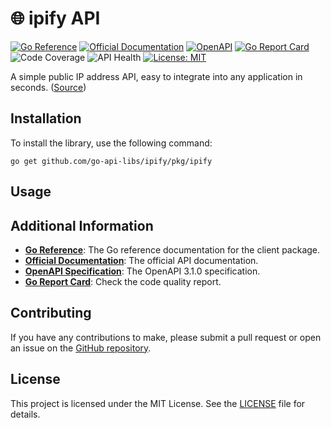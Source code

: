 # 🌐 ipify API
[![Go Reference](https://pkg.go.dev/badge/github.com/go-api-libs/ipify.svg)](https://pkg.go.dev/github.com/go-api-libs/ipify/pkg/ipify)
[![Official Documentation](https://img.shields.io/badge/docs-API-blue)](https://www.ipify.org/)
[![OpenAPI](https://img.shields.io/badge/OpenAPI-3.1-blue)](/api/openapi.json)
[![Go Report Card](https://goreportcard.com/badge/github.com/go-api-libs/ipify)](https://goreportcard.com/report/github.com/go-api-libs/ipify)
![Code Coverage](https://img.shields.io/badge/coverage-0%25-red)
![API Health](https://img.shields.io/badge/API_health-95%25-brightgreen)
[![License: MIT](https://img.shields.io/badge/License-MIT-yellow.svg)](./LICENSE)

A simple public IP address API, easy to integrate into any application in seconds. ([Source](https://freepublicapis.com/ipify-api))

## Installation

To install the library, use the following command:

```shell
go get github.com/go-api-libs/ipify/pkg/ipify
```

## Usage

## Additional Information

- [**Go Reference**](https://pkg.go.dev/github.com/go-api-libs/ipify/pkg/ipify): The Go reference documentation for the client package.
- [**Official Documentation**](https://www.ipify.org/): The official API documentation.
- [**OpenAPI Specification**](./api/openapi.json): The OpenAPI 3.1.0 specification.
- [**Go Report Card**](https://goreportcard.com/report/github.com/go-api-libs/ipify): Check the code quality report.

## Contributing

If you have any contributions to make, please submit a pull request or open an issue on the [GitHub repository](https://github.com/go-api-libs/ipify).

## License

This project is licensed under the MIT License. See the [LICENSE](./LICENSE) file for details.
